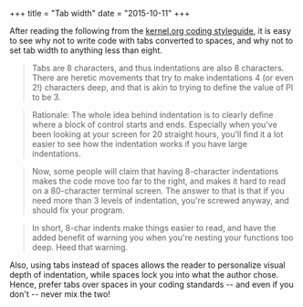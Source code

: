 +++
title = "Tab width"
date = "2015-10-11"
+++

After reading the following from the [kernel.org coding styleguide][1], it is easy to see why not to write code with tabs converted to spaces, and why not to set tab width to anything less than eight.

> Tabs are 8 characters, and thus indentations are also 8 characters.  There are heretic movements that try to make indentations 4 (or even 2!) characters deep, and that is akin to trying to define the value of PI to be 3.

> Rationale: The whole idea behind indentation is to clearly define where a block of control starts and ends.  Especially when you've been looking at your screen for 20 straight hours, you'll find it a lot easier to see how the indentation works if you have large indentations.

> Now, some people will claim that having 8-character indentations makes the code move too far to the right, and makes it hard to read on a 80-character terminal screen.  The answer to that is that if you need more than 3 levels of indentation, you're screwed anyway, and should fix your program.

> In short, 8-char indents make things easier to read, and have the added benefit of warning you when you're nesting your functions too deep.  Heed that warning.

Also, using tabs instead of spaces allows the reader to personalize visual depth of indentation, while spaces lock you into what the author chose. Hence, prefer tabs over spaces in your coding standards -- and even if you don't -- never mix the two!

[1]: https://www.kernel.org/doc/Documentation/CodingStyle
